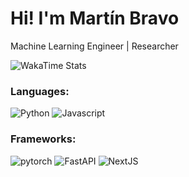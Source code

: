 # Hi! I'm Martín Bravo

Machine Learning Engineer | Researcher


![WakaTime Stats](https://wakatime.com/share/@7e7f7f3b-86a6-4a8d-9083-b862dc596241/f42fd95b-4366-4c73-a5a9-b6ce67b44ca1.svg)


### Languages:
![Python](https://img.shields.io/badge/Python-14354C?style=for-the-badge&logo=python&logoColor=white)
![Javascript](https://img.shields.io/badge/javascript-e5e500?style=for-the-badge&logo=javascript&logoColor=black)

### Frameworks:
![pytorch](https://img.shields.io/badge/pytorch-Ffffff?style=for-the-badge&logo=pytorch&logoColor=orange)
![FastAPI](https://img.shields.io/badge/FastAPI-005571?style=for-the-badge&logo=fastapi)
![NextJS](https://img.shields.io/badge/next.js-000000?style=for-the-badge&logo=nextdotjs&logoColor=white)

<!--
**MartinEBravo/MartinEBravo** is a ✨ _special_ ✨ repository because its `README.md` (this file) appears on your GitHub profile.

Here are some ideas to get you started:

- 🔭 I’m currently working on ...
- 🌱 I’m currently learning ...
- 👯 I’m looking to collaborate on ...
- 🤔 I’m looking for help with ...
- 💬 Ask me about ...
- 📫 How to reach me: ...
- 😄 Pronouns: ...
- ⚡ Fun fact: ...
-->
